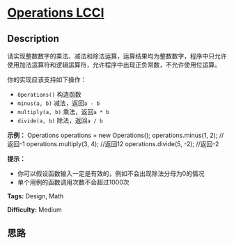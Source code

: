 # [Operations LCCI][title]

## Description

请实现整数数字的乘法、减法和除法运算，运算结果均为整数数字，程序中只允许使用加法运算符和逻辑运算符，允许程序中出现正负常数，不允许使用位运算。

你的实现应该支持如下操作：

  * `Operations()` 构造函数
  * `minus(a, b)` 减法，返回`a - b`
  * `multiply(a, b)` 乘法，返回`a * b`
  * `divide(a, b)` 除法，返回`a / b`

**示例：**
            Operations operations = new Operations();    operations.minus(1, 2); //返回-1    operations.multiply(3, 4); //返回12    operations.divide(5, -2); //返回-2    

**提示：**

  * 你可以假设函数输入一定是有效的，例如不会出现除法分母为0的情况
  * 单个用例的函数调用次数不会超过1000次


**Tags:** Design, Math

**Difficulty:** Medium

## 思路

[title]: https://leetcode-cn.com/problems/operations-lcci
